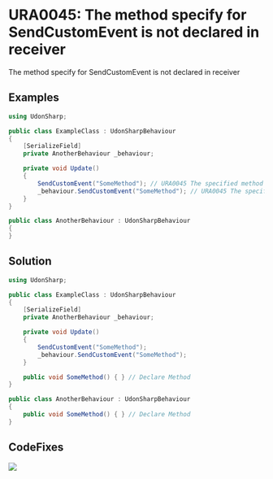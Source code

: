 # URA0045: The method specify for SendCustomEvent is not declared in receiver

The method specify for SendCustomEvent is not declared in receiver

## Examples

```csharp
using UdonSharp;

public class ExampleClass : UdonSharpBehaviour
{
    [SerializeField]
    private AnotherBehaviour _behaviour;

    private void Update()
    {
        SendCustomEvent("SomeMethod"); // URA0045 The specified method 'SomeMethod' in SendCustomEvent is not declared in 'ExampleClass'
        _behaviour.SendCustomEvent("SomeMethod"); // URA0045 The specified method 'SomeMethod' in SendCustomEvent is not declared in 'AnotherBehaviour'
    }
}

public class AnotherBehaviour : UdonSharpBehaviour
{
}
```

## Solution

```csharp
using UdonSharp;

public class ExampleClass : UdonSharpBehaviour
{
    [SerializeField]
    private AnotherBehaviour _behaviour;

    private void Update()
    {
        SendCustomEvent("SomeMethod");
        _behaviour.SendCustomEvent("SomeMethod");
    }

    public void SomeMethod() { } // Declare Method
}

public class AnotherBehaviour : UdonSharpBehaviour
{
    public void SomeMethod() { } // Declare Method
}
```

## CodeFixes

![](https://user-images.githubusercontent.com/10832834/122475392-8fbbed00-cfff-11eb-902f-2c78fb5dc17a.gif)
